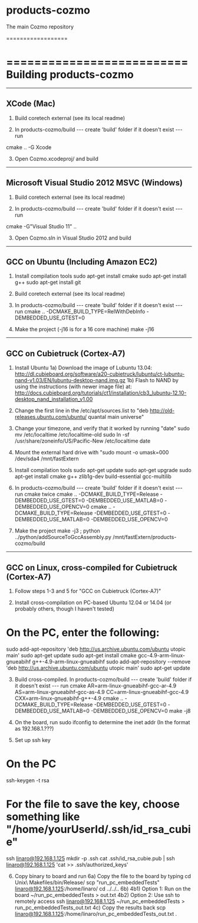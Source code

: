 products-cozmo
==================

The main Cozmo repository

==================


==========================
Building products-cozmo
==========================


-------------
XCode (Mac)
--------------

1) Build coretech external (see its local readme)

2) In products-cozmo/build --- create 'build' folder if it doesn't exist --- run
 
  cmake .. -G Xcode

3) Open Cozmo.xcodeproj/ and build


-------------
Microsoft Visual Studio 2012 MSVC (Windows)
-------------
1) Build coretech external (see its local readme)

2) In products-cozmo/build --- create 'build' folder if it doesn't exist --- run
 
  cmake -G"Visual Studio 11" ..

3) Open Cozmo.sln in Visual Studio 2012 and build


-------------
GCC on Ubuntu (Including Amazon EC2)
-------------

1) Install compilation tools
sudo apt-get install cmake
sudo apt-get install g++
sudo apt-get install git

2) Build coretech external (see its local readme)

3) In products-cozmo/build --- create 'build' folder if it doesn't exist --- run
cmake .. -DCMAKE_BUILD_TYPE=RelWithDebInfo -DEMBEDDED_USE_GTEST=0

4) Make the project (-j16 is for a 16 core machine)
make -j16

-------------
GCC on Cubietruck (Cortex-A7)
-------------

1) Install Ubuntu
1a) Download the image of Lubuntu 13.04: http://dl.cubieboard.org/software/a20-cubietruck/lubuntu/ct-lubuntu-nand-v1.03/EN/lubuntu-desktop-nand.img.gz
1b) Flash to NAND by using the instructions (with newer image file) at: http://docs.cubieboard.org/tutorials/ct1/installation/cb3_lubuntu-12.10-desktop_nand_installation_v1.00

2) Change the first line in the /etc/apt/sources.list to "deb http://old-releases.ubuntu.com/ubuntu/ quantal main universe"

3) Change your timezone, and verify that it worked by running "date"
sudo mv /etc/localtime /etc/localtime-old
sudo ln -sf /usr/share/zoneinfo/US/Pacific-New /etc/localtime
date

4) Mount the external hard drive with "sudo mount -o umask=000 /dev/sda4 /mnt/fastExtern

5) Install compilation tools
sudo apt-get update
sudo apt-get upgrade
sudo apt-get install cmake g++ zlib1g-dev build-essential gcc-multilib

6) In products-cozmo/build --- create 'build' folder if it doesn't exist --- run cmake twice
cmake .. -DCMAKE_BUILD_TYPE=Release -DEMBEDDED_USE_GTEST=0 -DEMBEDDED_USE_MATLAB=0 -DEMBEDDED_USE_OPENCV=0
cmake .. -DCMAKE_BUILD_TYPE=Release -DEMBEDDED_USE_GTEST=0 -DEMBEDDED_USE_MATLAB=0 -DEMBEDDED_USE_OPENCV=0

7) Make the project
make -j3 ; python ../python/addSourceToGccAssembly.py /mnt/fastExtern/products-cozmo/build

-------------
GCC on Linux, cross-compiled for Cubietruck (Cortex-A7)
-------------

1) Follow steps 1-3 and 5 for "GCC on Cubietruck (Cortex-A7)"

2) Install cross-compilation on PC-based Ubuntu 12.04 or 14.04 (or probably others, though I haven't tested)
# On the PC, enter the following:
sudo add-apt-repository 'deb http://us.archive.ubuntu.com/ubuntu utopic main'
sudo apt-get update
sudo apt-get install cmake gcc-4.9-arm-linux-gnueabihf g++-4.9-arm-linux-gnueabihf
sudo add-apt-repository --remove 'deb http://us.archive.ubuntu.com/ubuntu utopic main'
sudo apt-get update

3) Build cross-compiled.  In products-cozmo/build --- create 'build' folder if it doesn't exist --- run cmake
AR=arm-linux-gnueabihf-gcc-ar-4.9 AS=arm-linux-gnueabihf-gcc-as-4.9 CC=arm-linux-gnueabihf-gcc-4.9 CXX=arm-linux-gnueabihf-g++-4.9 cmake .. -DCMAKE_BUILD_TYPE=Release -DEMBEDDED_USE_GTEST=0 -DEMBEDDED_USE_MATLAB=0 -DEMBEDDED_USE_OPENCV=0
make -j8

4) On the board, run sudo ifconfig to determine the inet addr (In the format as 192.168.1.???)

5) Set up ssh key
  # On the PC
  ssh-keygen -t rsa
  # For the file to save the key, choose something like "/home/yourUserId/.ssh/id_rsa_cubie"
  ssh linaro@192.168.1.125 mkdir -p .ssh
  cat .ssh/id_rsa_cubie.pub | ssh linaro@192.168.1.125 'cat >> .ssh/authorized_keys'

6) Copy binary to board and run
 6a) Copy the file to the board by typing
   cd Unix\ Makefiles/bin/Release/
   scp "run_pc_embeddedTests" linaro@192.168.1.125:/home/linaro/
   cd ../../..
 6b) 
   4b1) Option 1: Run on the board 
     ~/run_pc_embeddedTests > out.txt
   4b2) Option 2: Use ssh to remotely access
     ssh linaro@192.168.1.125
     ~/run_pc_embeddedTests > run_pc_embeddedTests_out.txt
 4c) Copy the results back
   scp linaro@192.168.1.125:/home/linaro/run_pc_embeddedTests_out.txt .

